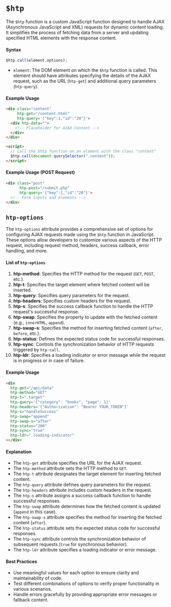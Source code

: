 # `$htp` 

The `$htp` function is a custom JavaScript function designed to handle AJAX (Asynchronous JavaScript and XML) requests for dynamic content loading. It simplifies the process of fetching data from a server and updating specified HTML elements with the response content.

#### Syntax

```javascript
$htp.call(element,options);
```

- `element`: The DOM element on which the `$htp` function is called. This element should have attributes specifying the details of the AJAX request, such as the URL (`htp-get`) and additional query parameters (`htp-query`).

#### Example Usage

```html
<div class="content"
     htp-get="/content.html"
     htp-query='{"key":1,"id":"20"}'>
  <div htp-data="">
    <!-- Placeholder for AJAX Content -->
  </div>
</div>

<script>
  // Call the $htp function on an element with the class "content"
  $htp.call(document.querySelector(".content"));
</script>
```

#### Example Usage (POST Request)

```html
<div class="post"
      htp-post="/submit.php"
      htp-query='{"key":1,"id":"20"}'>
  <!-- Form inputs and elements -->
</div>
```

## `htp-options`

The `htp-options` attribute provides a comprehensive set of options for configuring AJAX requests made using the `$htp` function in JavaScript. These options allow developers to customize various aspects of the HTTP request, including request method, headers, success callback, error handling, and more.

#### List of `htp-options`

1. **htp-method**: Specifies the HTTP method for the request (`GET`, `POST`, etc.).
2. **htp-t**: Specifies the target element where fetched content will be inserted.
3. **htp-query**: Specifies query parameters for the request.
4. **htp-headers**: Specifies custom headers for the request.
5. **htp-s**: Specifies the success callback function to handle the HTTP request's successful response.
6. **htp-swap**: Specifies the property to update with the fetched content (e.g., `innerHTML`, `append`).
7. **htp-swap-s**: Specifies the method for inserting fetched content (`after`, `before`, etc.).
8. **htp-status**: Defines the expected status code for successful responses.
9. **htp-sync**: Controls the synchronization behavior of HTTP requests triggered by `htp-call`.
10. **htp-ldr**: Specifies a loading indicator or error message while the request is in progress or in case of failure.

#### Example Usage

```html
<div 
  htp-get="/api/data"
  htp-method="GET"
  htp-t=".target"
  htp-query='{"category": "books", "page": 1}'
  htp-headers='{"Authorization": "Bearer YOUR_TOKEN"}'
  htp-s="handleSuccess"
  htp-swap="append"
  htp-swap-s="after"
  htp-status="200"
  htp-sync="true"
  htp-ldr=".loading-indicator"
></div>
```

#### Explanation

- The `htp-get` attribute specifies the URL for the AJAX request.
- The `htp-method` attribute sets the HTTP method to `GET`.
- The `htp-t` attribute designates the target element for inserting fetched content.
- The `htp-query` attribute defines query parameters for the request.
- The `htp-headers` attribute includes custom headers in the request.
- The `htp-s` attribute assigns a success callback function to handle successful responses.
- The `htp-swap` attribute determines how the fetched content is updated (`append` in this case).
- The `htp-swap-s` attribute specifies the method for inserting the fetched content (`after`).
- The `htp-status` attribute sets the expected status code for successful responses.
- The `htp-sync` attribute controls the synchronization behavior of subsequent requests (`true` for synchronous behavior).
- The `htp-ldr` attribute specifies a loading indicator or error message.

#### Best Practices

- Use meaningful values for each option to ensure clarity and maintainability of code.
- Test different combinations of options to verify proper functionality in various scenarios.
- Handle errors gracefully by providing appropriate error messages or fallback content.

